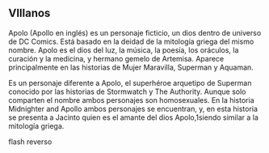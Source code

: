 ## VIllanos
Apolo (Apollo en inglés) es un personaje ficticio, un dios dentro de universo de DC Comics. Está basado en la deidad de la mitología griega del mismo nombre. Apolo es el dios del luz, la música, la poesía, los oráculos, la curación y la medicina, y hermano gemelo de Artemisa. Aparece principalmente en las historias de Mujer Maravilla, Superman y Aquaman.

Es un personaje diferente a Apolo, el superhéroe arquetipo de Superman conocido por las historias de Stormwatch y The Authority. Aunque solo comparten el nombre ambos personajes son homosexuales. En la historia Midnighter and Apollo ambos personajes se encuentran, y, en esta historia se presenta a Jacinto quien es el amante del dios Apolo,1​ siendo similar a la mitología griega.

flash reverso